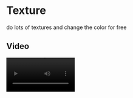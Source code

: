 # Texture
   do lots of textures and change the color for free

## Video
   <video src="./introduce.mp4" width=180/>
      
## Technologies Used

- [Next.js 13](https://nextjs.org/docs/getting-started)
- [NextUI](https://nextui.org)
- [Tailwind CSS](https://tailwindcss.com)
- [Tailwind Variants](https://tailwind-variants.org)
- [TypeScript](https://www.typescriptlang.org)
- [Framer Motion](https://www.framer.com/motion)
- [next-themes](https://github.com/pacocoursey/next-themes)

## License

Licensed under the MIT license
